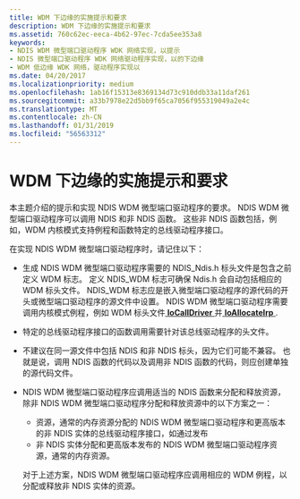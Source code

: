 ```yaml
---
title: WDM 下边缘的实施提示和要求
description: WDM 下边缘的实施提示和要求
ms.assetid: 760c62ec-eeca-4b62-97ec-7cda5ee353a8
keywords:
- NDIS WDM 微型端口驱动程序 WDK 网络实现，以提示
- NDIS 微型端口驱动程序 WDK 网络驱动程序实现，以的下边缘
- WDM 低边缘 WDK 网络，驱动程序实现以
ms.date: 04/20/2017
ms.localizationpriority: medium
ms.openlocfilehash: 1ab16f15313e8369134d73c910ddb33a11daf261
ms.sourcegitcommit: a33b7978e22d5bb9f65ca7056f955319049a2e4c
ms.translationtype: MT
ms.contentlocale: zh-CN
ms.lasthandoff: 01/31/2019
ms.locfileid: "56563312"
---
```

# <a name="implementation-tips-and-requirements-for-wdm-lower-edge"></a>WDM 下边缘的实施提示和要求





本主题介绍的提示和实现 NDIS WDM 微型端口驱动程序的要求。 NDIS WDM 微型端口驱动程序可以调用 NDIS 和非 NDIS 函数。 这些非 NDIS 函数包括，例如，WDM 内核模式支持例程和函数特定的总线驱动程序接口。

在实现 NDIS WDM 微型端口驱动程序时，请记住以下：

-   生成 NDIS WDM 微型端口驱动程序需要的 NDIS\_Ndis.h 标头文件是包含之前定义 WDM 标志。 定义 NDIS\_WDM 标志可确保 Ndis.h 会自动包括相应的 WDM 标头文件。 NDIS\_WDM 标志应是嵌入微型端口驱动程序的源代码的开头或微型端口驱动程序的源文件中设置。 NDIS WDM 微型端口驱动程序需要调用内核模式例程，例如 WDM 标头文件[ **IoCallDriver** ](https://msdn.microsoft.com/library/windows/hardware/ff548336)并[ **IoAllocateIrp** ](https://msdn.microsoft.com/library/windows/hardware/ff548257).

-   特定的总线驱动程序接口的函数调用需要针对该总线驱动程序的头文件。

-   不建议在同一源文件中包括 NDIS 和非 NDIS 标头，因为它们可能不兼容。 也就是说，调用 NDIS 函数的代码以及调用非 NDIS 函数的代码，则应创建单独的源代码文件。

-   NDIS WDM 微型端口驱动程序应调用适当的 NDIS 函数来分配和释放资源，除非 NDIS WDM 微型端口驱动程序分配和释放资源中的以下方案之一：

    -   资源，通常的内存资源分配的 NDIS WDM 微型端口驱动程序和更高版本的非 NDIS 实体的总线驱动程序接口，如通过发布
    -   非 NDIS 实体分配和更高版本发布的 NDIS WDM 微型端口驱动程序资源，通常的内存资源。

    对于上述方案，NDIS WDM 微型端口驱动程序应调用相应的 WDM 例程，以分配或释放非 NDIS 实体的资源。

 

 





